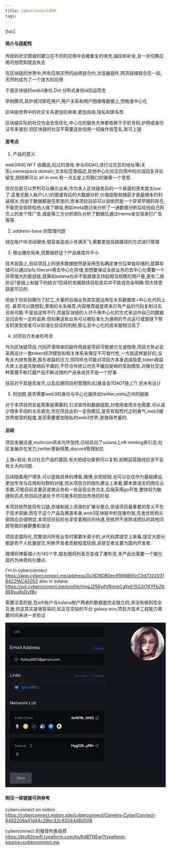 ```yaml
---
title: CyberConnect调研
tags: 
---
```


[toc]

#### 简介与适配性

传统的社交图谱的建立在不同的应用中会被重复的填充,描绘和补全,且一旦切换应用可想而知就会失去

在区块链的世界中,所有应用天然的由跨链合约,浏览器插件,网页链接联合在一起,天然的成为了一个庞大的应用

于是区块链的web3身份,Did 分布式身份id应运而生

举例腾讯,其护城河即在用户,用户关系和用户图像等数据上,但极度中心化

区块链世界中的社交关系更加抗审查,更加自由,隐私和匿名性

区块链实际的社交也会去信任化,中心化的服务大体都依赖于手机号码,护照或身份证号来鉴别.但区块链的社交不需要这些信用一切操作皆签名,皆可上链

#### 思考点

1. 产品的意义

web3中的 NFT 收藏品,玩过的游戏,参与的DAO,进行过交互的地址簿(关系),namespace domain,文本标签类描述,其他中心化社交应用中的对话回复评论留言,统统都可以 all in one.有一点五星上将胸口的徽章一个意思.

但仅仅是可以罗列可以展示出来,作为本人区块链老兵的一个装逼的资本就太low了.这里无数人账户(人)的图谱背后的大数据分析,价值提取和捕获才是最根本的利益相关,但由于数据都是在那里的,而本项目目前可以说依然是一个非常早期的存在,不能完全排除给他人做了嫁妆,例如meta跑过来分析了一通数据分析后给他自己网页上的发个性广告,或是第三方分析团队分析了数据后通过meme发交易来打广告等等.

2. address-base 的管理问题

钱在账户中流动很快,很容易造成小号满天飞,需要更加另辟蹊径的方式进行管理

3. 做出雏形简单,但要做好这个产品难度并不小

技术层面上,目前项目上的很多数据依然是采用签名确定身份后单独存储的,就算存储可以通过ipfs,filecoin等去中心化存储,但想要保证全部业务的去中心化需要一个非常强大的底层链,就算如solana也并不能直接支持起相当规模的用户量,是有二层协议?是链上和链下的结合?后续的发展路线目前其实并不能说完全明确.但大体思路是可见的.

但由于目前初期为了赶工,大量的后端业务其实是运用在关系数据库+中心化代码上的. 甚至可以猜想到,里面的关系推荐,内容推荐就是原来已有产品的代码复制过去也有可能.不是说这样不行,而是区块链的人对于用中心化的方式来运作自己的数据总归会有一定的诟病.但如果这些业务可以被标准化为通用的节点运行或是链下预言机类型或者可以标准化验证的机制,那么去中心化的成本就相当高了.

4. 对项目方本身的考验

作为区块链项目,代码开源带来的副作用就是项目可能被分叉或借用,项目方势必会采用设计一套token经济模型和相关体系来保证不可替代性,一方面这样是好的,没有太大财务报表,股东收益的压力,但同样也可能对项目方本身造成隐患,token收益大体上总是先陡峭后平缓的,不符合传统公司先平缓后陡峭的奖励模型.对做社交这种需要不断打磨产品不断试错的产品来说并不是一个好事.

目前对于其是否发币,以及后期项目的管理形式(基金会?DAO?链上?) 还未有设计

5. 附加题,是否需要web3的身份与中心化服务如twitter,meta之间的链接

对于本项目而言是答案是需要的,引流宣传和数据提取,对使用者而言也需要,可以减少很多手动的关系填充,但在项目达到一定规模后,是否有取而代之的勇气,web3被世界接受的程度,是否需要更加隐私的web3世界,是值得考量的.

#### 总结

项目发展迅速,multicoin资本光环加持,已经启动了solana上nft minting来引流,社区发展亦在发力,twitter更新频繁,discord管理到位

上海+硅谷,有过社交产品的基因,有大把成功案例可以复制,初期运营路线应该不会有太大的问题.

后续随着用户增多,可以是做具体的博客,微博,长短视频,也可以仅仅作为基础建设,更加专攻与应用和社群的对接,但从项目方的团队建设上来看,脚本类语言的岗位占多数,可能目前主要还是做业务和一些呈现业务为主,后端采用go开发,整体较为敏捷和先进,但目前还是处于尽可能多的启动市场的阶段.

本项目依然是现有公链,存储和链上资源的扩展与整合,但该项目最重要的意义不在于技术突破,而在于这个产品及赛道本身,web3区块链中的连接你我,先发优势和头部效应会很明显,本项目目前的也享受着相应的待遇,但依然不排除该团队的其他问题导致的被颠覆和淘汰

项目走国际化,完整访问所有业务时需要木弟子的,从代码库提交上来看,提交大部分都是若干人批量提交,判断开发者贡献程度较弱,且提交者主要为国内开发者.

微博将博客缩小为140个字,朋友圈将列表页变成了瀑布流,本产品也需要一个能化腐朽为神奇的引爆点.

I'm in cyberconnect
https://app.cyberconnect.me/address/0x1678DB0ec916f8B91cC3d73220318422fAC42053
also in solana
https://sol.cyberconnect.me/profile/HygJ256yjfVRmreCaYeE15G3t7KYFbZK8ERyuRsDyfBv

需要注意的是,在eth账户与solana账户两者的数据是完全独立的,并没有做到完全互通,但这其实是很容易的,如正在空投的平台 galaxy.eco,项目方技术工程能力需要时间来进一步验证

![](https://raw.githubusercontent.com/OliverRen/olili_blog_img/master/CyberConnect调研/1642943288879.png)

#### 附注一些链接可供参考

cyberconnect on notion
https://cyberconnect.notion.site/cyberconnect/Careers-CyberConnect-6462206a41d44c29bc32c92044d8d008

cyberconnect 的推荐列表自荐
https://ktv82lrwjfl.typeform.com/to/KdBTNEwl?typeform-source=cyberconnect.me